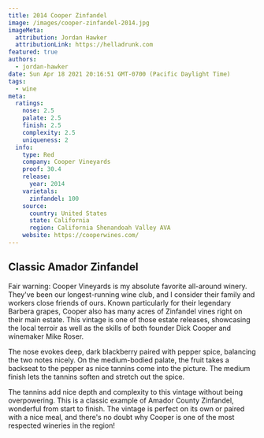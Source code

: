 ```yaml
---
title: 2014 Cooper Zinfandel
image: /images/cooper-zinfandel-2014.jpg
imageMeta:
  attribution: Jordan Hawker
  attributionLink: https://helladrunk.com
featured: true
authors:
  - jordan-hawker
date: Sun Apr 18 2021 20:16:51 GMT-0700 (Pacific Daylight Time)
tags:
  - wine
meta:
  ratings:
    nose: 2.5
    palate: 2.5
    finish: 2.5
    complexity: 2.5
    uniqueness: 2
  info:
    type: Red
    company: Cooper Vineyards
    proof: 30.4
    release:
      year: 2014
    varietals:
      zinfandel: 100
    source:
      country: United States
      state: California
      region: California Shenandoah Valley AVA
    website: https://cooperwines.com/
---
```


## Classic Amador Zinfandel

Fair warning: Cooper Vineyards is my absolute favorite all-around winery. They've been our 
longest-running wine club, and I consider their family and workers close friends of ours. 
Known particularly for their legendary Barbera grapes, Cooper also has many acres of Zinfandel 
vines right on their main estate. This vintage is one of those estate releases, showcasing the 
local terroir as well as the skills of both founder Dick Cooper and winemaker Mike Roser.

The nose evokes deep, dark blackberry paired with pepper spice, balancing the two notes nicely. 
On the medium-bodied palate, the fruit takes a backseat to the pepper as nice tannins come into 
the picture. The medium finish lets the tannins soften and stretch out the spice.

The tannins add nice depth and complexity to this vintage without being overpowering. This is a 
classic example of Amador County Zinfandel, wonderful from start to finish. The vintage is 
perfect on its own or paired with a nice meal, and there's no doubt why Cooper is one of the 
most respected wineries in the region!
